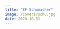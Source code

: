 ```yaml
---
title: "EF Schumacher"
image: /covers/schu.jpg
date: 2020-10-31
---
```


<!-- The path towards Maharlika  -->
